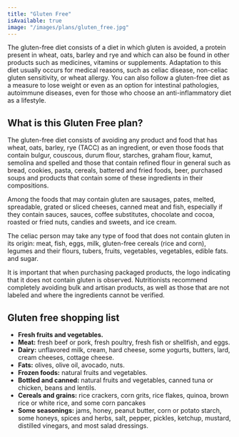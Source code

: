 ```yaml
---
title: "Gluten Free"
isAvailable: true
image: "/images/plans/gluten_free.jpg"
---
```


The gluten-free diet consists of a diet in which gluten is avoided, a protein present in wheat, oats, barley and rye and which can also be found in other products such as medicines, vitamins or supplements. Adaptation to this diet usually occurs for medical reasons, such as celiac disease, non-celiac gluten sensitivity, or wheat allergy. You can also follow a gluten-free diet as a measure to lose weight or even as an option for intestinal pathologies, autoimmune diseases, even for those who choose an anti-inflammatory diet as a lifestyle.

## **What is this Gluten Free plan?**

The gluten-free diet consists of avoiding any product and food that has wheat, oats, barley, rye (TACC) as an ingredient, or even those foods that contain bulgur, couscous, durum flour, starches, graham flour, kamut, semolina and spelled and those that contain refined flour in general such as bread, cookies, pasta, cereals, battered and fried foods, beer, purchased soups and products that contain some of these ingredients in their compositions.

Among the foods that may contain gluten are sausages, pates, melted, spreadable, grated or sliced cheeses, canned meat and fish, especially if they contain sauces, sauces, coffee substitutes, chocolate and cocoa, roasted or fried nuts, candies and sweets, and ice cream.

The celiac person may take any type of food that does not contain gluten in its origin: meat, fish, eggs, milk, gluten-free cereals (rice and corn), legumes and their flours, tubers, fruits, vegetables, vegetables, edible fats. and sugar.

It is important that when purchasing packaged products, the logo indicating that it does not contain gluten is observed. Nutritionists recommend completely avoiding bulk and artisan products, as well as those that are not labeled and where the ingredients cannot be verified.

## **Gluten free shopping list**

- **Fresh fruits and vegetables.**
- **Meat:** fresh beef or pork, fresh poultry, fresh fish or shellfish, and eggs.
- **Dairy:** unflavored milk, cream, hard cheese, some yogurts, butters, lard, cream cheeses, cottage cheese.
- **Fats:** olives, olive oil, avocado, nuts.
- **Frozen foods:** natural fruits and vegetables.
- **Bottled and canned:** natural fruits and vegetables, canned tuna or chicken, beans and lentils.
- **Cereals and grains:** rice crackers, corn grits, rice flakes, quinoa, brown rice or white rice, and some corn pancakes
- **Some seasonings:** jams, honey, peanut butter, corn or potato starch, some honeys, spices and herbs, salt, pepper, pickles, ketchup, mustard, distilled vinegars, and most salad dressings.
